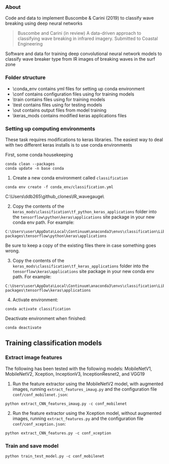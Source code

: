 
### About
Code and data to implement Buscombe & Carini (2019) to classify wave breaking using deep neural networks

> Buscombe and Carini (in review) A data-driven approach to classifying wave breaking in infrared imagery. Submitted to Coastal Engineering 

Software and data for training deep convolutional neural network models to classify wave breaker type from IR images of breaking waves in the surf zone

### Folder structure

* \conda_env contains yml files for setting up conda environment
* \conf contains configuration files using for training models
* \train contains files using for training models
* \test contains files using for testing models
* \out contains output files from model training
* \keras_mods contains modified keras applications files

### Setting up computing environments

These task requires modifications to keras libraries. The easiest way to deal with two different keras installs is to use conda environments

First, some conda housekeeping

```
conda clean --packages
conda update -n base conda
```

1. Create a new conda environment called ```classification```

```
conda env create -f conda_env/classification.yml
```
C:\Users\ddb265\github_clones\IR_wavegauge\

2. Copy the contents of the ```keras_mods\classification\tf_python_keras_applications``` folder into the ```tensorflow\python\keras\applications``` site package in your new conda env path. For example: 

```
C:\Users\user\AppData\Local\Continuum\anaconda3\envs\classification\Lib\site-packages\tensorflow\python\keras\applications
```

Be sure to keep a copy of the existing files there in case something goes wrong.

3. Copy the contents of the ```keras_mods\classification\tf_keras_applications``` folder into the ```tensorflow\keras\applications``` site package in your new conda env path. For example: 

```
C:\Users\user\AppData\Local\Continuum\anaconda3\envs\classification\Lib\site-packages\tensorflow\keras\applications
```

4. Activate environment:

```
conda activate classification
```


Deactivate environment when finished:

```
conda deactivate
```


## Training classification models

### Extract image features 

The following has been tested with the following models: MobileNetV1, MobileNetV2, Xception, InceptionV3, InceptionResnet2, and VGG19

1. Run the feature extractor using the MobileNetV2 model, with augmented images, running ```extract_features_imaug.py``` and the configuration file ```conf/conf_mobilenet.json```:

```
python extract_CNN_features_imaug.py -c conf_mobilenet
```

2. Run the feature extractor using the Xception model, without augmented images, running ```extract_features.py``` and the configuration file ```conf/conf_xception.json```:

```
python extract_CNN_features.py -c conf_xception
```

### Train and save model

```
python train_test_model.py -c conf_mobilenet
```




